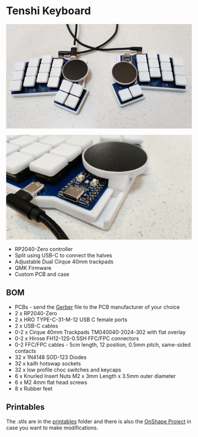 # Tenshi Keyboard

![Tenshi](./images/tenshi.jpg)

![Track](./images/track.jpg)

- RP2040-Zero controller
- Split using USB-C to connect the halves
- Adjustable Dual Cirque 40mm trackpads
- QMK Firmware
- Custom PCB and case

## BOM

- PCBs - send the [Gerber](kicad/gerber_to_order) file to the PCB manufacturer of your choice
- 2 x RP2040-Zero
- 2 x HRO TYPE-C-31-M-12 USB C female ports
- 2 x USB-C cables
- 0-2 x Cirque 40mm Trackpads TM040040-2024-302 with flat overlay
- 0-2 x Hirose FH12-12S-0.5SH FFC/FPC connectors
- 0-2 FFC/FPC cables - 5cm length, 12 position, 0.5mm pitch, same-sided contacts
- 32 x 1N4148 SOD-123 Diodes
- 32 x kailh hotswap sockets
- 32 x low profile choc switches and keycaps
- 6 x Knurled Insert Nuts M2 x 3mm Length x 3.5mm outer diameter
- 6 x M2 4mm flat head screws
- 8 x Rubber feet

## Printables

The .stls are in the [printables](./printables) folder and there is also the [OnShape Project](https://cad.onshape.com/documents/9fc41580bdc06f2de5a54d4e/w/2ac3b2b1ad9676183a17550a/e/836a95015accbfb788e70834) in case you want to make modifications.
